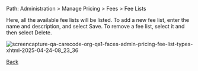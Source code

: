 Path: Administration > Manage Pricing > Fees > Fee Lists

Here, all the available fee lists will be listed. To add a new fee list, enter the name and description, and select Save. To remove a fee list, select it and then select Delete.

 
![screencapture-qa-carecode-org-qa1-faces-admin-pricing-fee-list-types-xhtml-2025-04-24-08_23_36](https://github.com/user-attachments/assets/56771b4e-f07e-4552-99b7-8dfaaf4ffa67)



[Back](https://github.com/hmislk/hmis/wiki/Manage-Pricing)